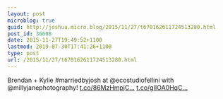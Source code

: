 ```yaml
---
layout: post
microblog: true
guid: http://joshua.micro.blog/2015/11/27/t670162611724513280.html
post_id: 36608
date: 2015-11-27T19:49:52+1100
lastmod: 2019-07-30T17:41:26+1100
type: post
url: /2015/11/27/t670162611724513280.html
---
```

Brendan + Kylie #marriedbyjosh at @ecostudiofellini with @millyjanephotography! [t.co/86MzHmpjC...](https://t.co/86MzHmpjCS) [t.co/gIIOA0HqC...](https://t.co/gIIOA0HqCF)
